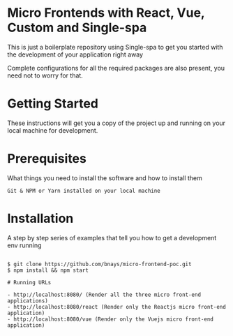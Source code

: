 # Micro Frontends with React, Vue, Custom and Single-spa

This is just a boilerplate repository using Single-spa to get you started with the development of your application right away

Complete configurations for all the required packages are also present, you need not to worry for that.

# Getting Started

These instructions will get you a copy of the project up and running on your local machine for development.

# Prerequisites

What things you need to install the software and how to install them

```
Git & NPM or Yarn installed on your local machine
```

# Installation

A step by step series of examples that tell you how to get a development env running

```

$ git clone https://github.com/bnays/micro-frontend-poc.git
$ npm install && npm start

# Running URLs

- http://localhost:8080/ (Render all the three micro front-end applications)
- http://localhost:8080/react (Render only the Reactjs micro front-end application)
- http://localhost:8080/vue (Render only the Vuejs micro front-end application)
```
